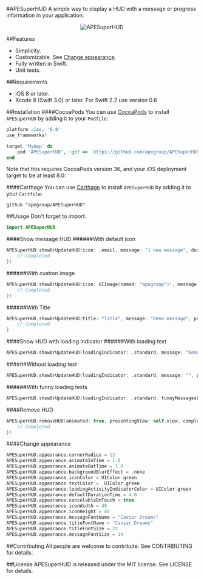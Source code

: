 #APESuperHUD
A simple way to display a HUD with a message or progress information in your application.

<p align="center">
  <img src="https://cloud.githubusercontent.com/assets/6545513/19600924/69e2a7f8-97a7-11e6-906b-b0ffbbabc11e.gif" alt="APESuperHUD">
</p>

##Features
- Simplicity.
- Customizable. See [Change appearance](#change-appearance).
- Fully written in Swift.
- Unit tests.

##Requirements
- iOS 8 or later.
- Xcode 8 (Swift 3.0) or later. For Swift 2.2 use version 0.6

##Installation
####CocoaPods
You can use [CocoaPods](http://cocoapods.org/) to install `APESuperHUD` by adding it to your `Podfile`:
```ruby
platform :ios, '8.0'
use_frameworks!

target 'MyApp' do
    pod 'APESuperHUD', :git => 'https://github.com/apegroup/APESuperHUD.git'
end
```
Note that this requires CocoaPods version 36, and your iOS deployment target to be at least 8.0:

####Carthage
You can use [Carthage](https://github.com/Carthage/Carthage) to install `APESuperHUD` by adding it to your `Cartfile`:
```
github "apegroup/APESuperHUD"
```

##Usage
Don't forget to import.
```swift
import APESuperHUD
```
####Show message HUD
######With default icon
```swift
APESuperHUD.showOrUpdateHUD(icon: .email, message: "1 new message", duration: 3.0, presentingView: self.view, completion: { _ in
    // Completed
})
```
######With custom image
```swift
APESuperHUD.showOrUpdateHUD(icon: UIImage(named: "apegroup")!, message: "Demo message", duration: 3.0, presentingView: self.view, completion: { _ in
    // Completed
})
```
######With Title
```swift
APESuperHUD.showOrUpdateHUD(title: "Title", message: "Demo message", presentingView: self.view) { _ in
    // Completed
}
```


####Show HUD with loading indicator
######With loading text
```swift
APESuperHUD.showOrUpdateHUD(loadingIndicator: .standard, message: "Demo loading...", presentingView: self.view)
```
######Without loading text
```swift
APESuperHUD.showOrUpdateHUD(loadingIndicator: .standard, message: "", presentingView: self.view, completion: nil)
```
######With funny loading texts
```swift
APESuperHUD.showOrUpdateHUD(loadingIndicator: .standard, funnyMessagesLanguage: .english, presentingView: self.view)
```
####Remove HUD
```swift
APESuperHUD.removeHUD(animated: true, presentingView: self.view, completion: { _ in
    // Completed
})
```
####Change appearance
```swift
APESuperHUD.appearance.cornerRadius = 12
APESuperHUD.appearance.animateInTime = 1.0
APESuperHUD.appearance.animateOutTime = 1.0
APESuperHUD.appearance.backgroundBlurEffect = .none
APESuperHUD.appearance.iconColor = UIColor.green
APESuperHUD.appearance.textColor =  UIColor.green
APESuperHUD.appearance.loadingActivityIndicatorColor = UIColor.green
APESuperHUD.appearance.defaultDurationTime = 4.0
APESuperHUD.appearance.cancelableOnTouch = true
APESuperHUD.appearance.iconWidth = 48
APESuperHUD.appearance.iconHeight = 48
APESuperHUD.appearance.messageFontName = "Caviar Dreams"
APESuperHUD.appearance.titleFontName = "Caviar Dreams"
APESuperHUD.appearance.titleFontSize = 22
APESuperHUD.appearance.messageFontSize = 14
```

##Contributing
All people are welcome to contribute. See CONTRIBUTING for details.

##License
APESuperHUD is released under the MIT license. See LICENSE for details.

